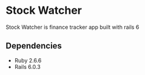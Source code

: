 # Stock Watcher

Stock Watcher is finance tracker app built with rails 6

## Dependencies

* Ruby 2.6.6
* Rails 6.0.3
